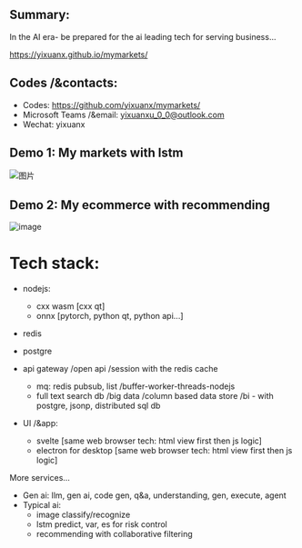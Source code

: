 ## Summary:
In the AI era- be prepared for the ai leading tech for serving business...

https://yixuanx.github.io/mymarkets/


## Codes /&contacts:
* Codes: https://github.com/yixuanx/mymarkets/
* Microsoft Teams /&email: yixuanxu_0_0@outlook.com
* Wechat: yixuanx


## Demo 1: My markets with lstm
<img alt="图片" src="https://github.com/user-attachments/assets/31e41ff1-087d-4b11-a1c8-4eea0ae3b29d" />



## Demo 2: My ecommerce with recommending
<img alt="image" src="https://github.com/user-attachments/assets/417c09d6-8d73-4ce6-b3a4-f907e52bc311" />



# Tech stack:
  * nodejs:
    * cxx wasm [cxx qt]
    * onnx [pytorch, python qt, python api...]
  
  * redis
  * postgre
  * api gateway /open api /session with the redis cache
    * mq: redis pubsub, list  /buffer-worker-threads-nodejs
    * full text search db /big data /column based data store /bi  - with postgre, jsonp, distributed sql db
  
  * UI /&app:
    * svelte [same web browser tech: html view first then js logic]
    * electron for desktop [same web browser tech: html view first then js logic]


More services...
- Gen ai: llm, gen ai, code gen, q&a, understanding, gen, execute, agent 
- Typical ai:
  - image classify/recognize
  - lstm predict, var, es for risk control
  - recommending with collaborative filtering
